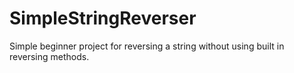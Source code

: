 # SimpleStringReverser
Simple beginner project for reversing a string without using built in reversing methods.
